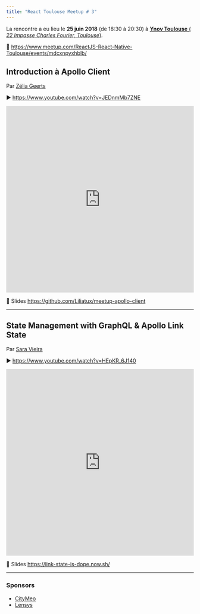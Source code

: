 ```yaml
---
title: "React Toulouse Meetup # 3"
---
```


La rencontre a eu lieu le **25 juin 2018** (de 18:30 à 20:30) à [**Ynov Toulouse** (
_22 Impasse Charles Fourier, Toulouse_)](https://www.openstreetmap.org/way/76303218).

📍 https://www.meetup.com/ReactJS-React-Native-Toulouse/events/mdcxnpyxhblb/

## Introduction à Apollo Client

Par [Zélia Geerts](https://twitter.com/liliatux)

▶️ https://www.youtube.com/watch?v=JEDnmMb7ZNE

<iframe width="100%" height="500" scrolling="no" frameborder="0" allow="autoplay; encrypted-media" allowfullscreen src="https://www.youtube.com/embed/JEDnmMb7ZNE"></iframe>

📄 Slides https://github.com/Liliatux/meetup-apollo-client

---

## State Management with GraphQL & Apollo Link State

Par [Sara Vieira](https://twitter.com/NikkitaFTW)

▶️ https://www.youtube.com/watch?v=HEpKR_6J140

<iframe width="100%" height="500" scrolling="no" frameborder="0" allow="autoplay; encrypted-media" allowfullscreen src="https://www.youtube.com/embed/HEpKR_6J140"></iframe>

📄 Slides https://link-state-is-dope.now.sh/

---

### Sponsors

* [CityMeo](https://jobs.citymeo.fr)
* [Lensys](https://www.lensys.fr/)
